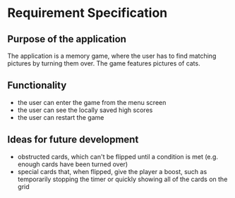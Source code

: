# Requirement Specification

## Purpose of the application

The application is a memory game, where the user has to find matching pictures by turning them over. The game features pictures of cats.

## Functionality

- the user can enter the game from the menu screen
- the user can see the locally saved high scores
- the user can restart the game

## Ideas for future development
- obstructed cards, which can't be flipped until a condition is met (e.g. enough cards have been turned over)
- special cards that, when flipped, give the player a boost, such as temporarily stopping the timer or quickly showing all of the cards on the grid

